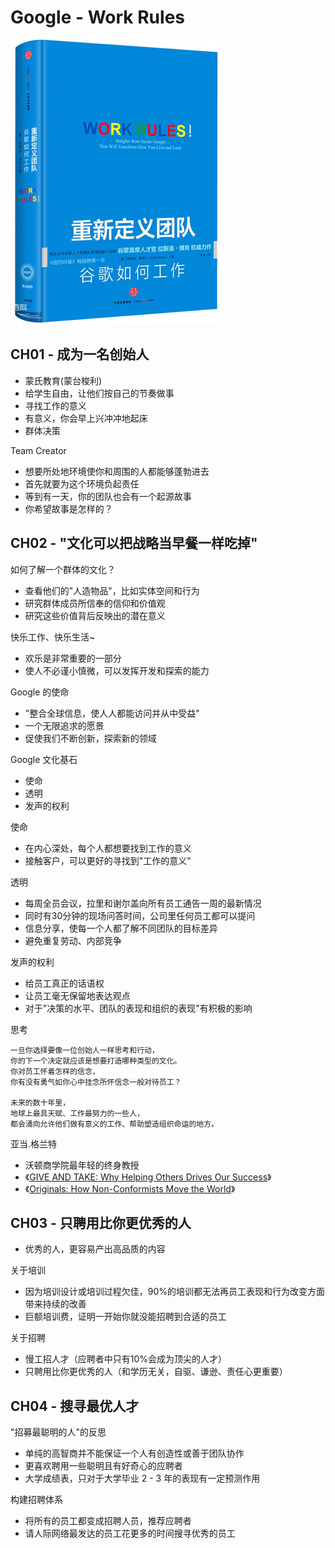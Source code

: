 # Google - Work Rules

![](images/2019_03_23_google_work_rules/book.png)


## CH01 - 成为一名创始人

 * 蒙氏教育(蒙台梭利)
 * 给学生自由，让他们按自己的节奏做事
 * 寻找工作的意义
 * 有意义，你会早上兴冲冲地起床
 * 群体决策

Team Creator

 * 想要所处地环境使你和周围的人都能够蓬勃进去
 * 首先就要为这个环境负起责任
 * 等到有一天，你的团队也会有一个起源故事
 * 你希望故事是怎样的？


## CH02 - "文化可以把战略当早餐一样吃掉"

如何了解一个群体的文化？

 * 查看他们的"人造物品"，比如实体空间和行为
 * 研究群体成员所信奉的信仰和价值观
 * 研究这些价值背后反映出的潜在意义

快乐工作、快乐生活~

 * 欢乐是非常重要的一部分
 * 使人不必谨小慎微，可以发挥开发和探索的能力

Google 的使命

 * "整合全球信息，使人人都能访问并从中受益"
 * 一个无限追求的愿景
 * 促使我们不断创新，探索新的领域

Google 文化基石

 * 使命
 * 透明
 * 发声的权利

使命

 * 在内心深处，每个人都想要找到工作的意义
 * 接触客户，可以更好的寻找到"工作的意义"

透明

 * 每周全员会议，拉里和谢尔盖向所有员工通告一周的最新情况
 * 同时有30分钟的现场问答时间，公司里任何员工都可以提问
 * 信息分享，使每一个人都了解不同团队的目标差异
 * 避免重复劳动、内部竞争

发声的权利

 * 给员工真正的话语权
 * 让员工毫无保留地表达观点
 * 对于"决策的水平、团队的表现和组织的表现"有积极的影响

思考

```
一旦你选择要像一位创始人一样思考和行动，
你的下一个决定就应该是想要打造哪种类型的文化。
你对员工怀着怎样的信念，
你有没有勇气如你心中挂念所怀信念一般对待员工？

未来的数十年里，
地球上最具天赋、工作最努力的一些人，
都会涌向允许他们做有意义的工作、帮助塑造组织命运的地方。
```

亚当.格兰特

 * 沃顿商学院最年轻的终身教授
 * 《[GIVE AND TAKE: Why Helping Others Drives Our Success][1]》
 * 《[Originals: How Non-Conformists Move the World][2]》


## CH03 - 只聘用比你更优秀的人

 * 优秀的人，更容易产出高品质的内容

关于培训

 * 因为培训设计或培训过程欠佳，90%的培训都无法再员工表现和行为改变方面带来持续的改善 
 * 巨额培训费，证明一开始你就没能招聘到合适的员工

关于招聘

 * 慢工招人才（应聘者中只有10%会成为顶尖的人才）
 * 只聘用比你更优秀的人（和学历无关，自驱、谦逊、责任心更重要）


## CH04 - 搜寻最优人才

"招募最聪明的人"的反思

 * 单纯的高智商并不能保证一个人有创造性或善于团队协作
 * 更喜欢聘用一些聪明且有好奇心的应聘者
 * 大学成绩表，只对于大学毕业 2 - 3 年的表现有一定预测作用

构建招聘体系

 * 将所有的员工都变成招聘人员，推荐应聘者
 * 请人际网络最发达的员工花更多的时间搜寻优秀的员工



[1]:https://item.jd.com/12379130.html
[2]:https://item.jd.com/25694154448.html
